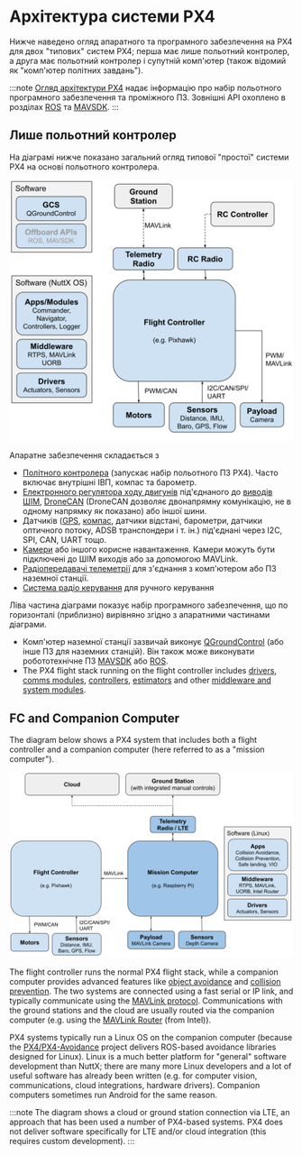# Архітектура системи PX4

Нижче наведено огляд апаратного та програмного забезпечення на PX4 для двох "типових" систем PX4; перша має лише польотний контролер, а друга має польотний контролер і супутній комп'ютер (також відомий як "комп'ютер політних завдань").

:::note
[Огляд архітектури PX4](../concept/architecture.md) надає інформацію про набір польотного програмного забезпечення та проміжного ПЗ. Зовнішні API охоплено в розділах [ROS](../ros/README.md) та [MAVSDK](https://mavsdk.mavlink.io/main/en/).
:::

## Лише польотний контролер

На діаграмі нижче показано загальний огляд типової "простої" системи PX4 на основі польотного контролера.

![PX4 architecture - FC only system](../../assets/diagrams/px4_arch_fc.svg)

<!-- Source for drawing: https://docs.google.com/drawings/d/1_2n43WrbkWTs1kz0w0avVEeebJbfTj5SSqvCmvSOBdU/edit -->

Апаратне забезпечення складається з

- [Політного контролера](../flight_controller/README.md) (запускає набір польотного ПЗ PX4). Часто включає внутрішні ІВП, компас та барометр.
- [Електронного регулятора ходу двигунів](../peripherals/esc_motors.md) під'єднаного до [виводів ШІМ](../peripherals/pwm_escs_and_servo.md), [DroneCAN](../dronecan/escs.md) (DroneCAN дозволяє двонапрямну комунікацію, не в одному напрямку як показано) або іншої шини.
- Датчиків ([GPS](../gps_compass/README.md), [компас](../gps_compass/README.md), датчики відстані, барометри, датчики оптичного потоку, ADSB транспондери і т. ін.) під'єднані через I2C, SPI, CAN, UART тощо.
- [Камери](../peripherals/camera.md) або іншого корисне навантаження. Камери можуть бути підключені до ШІМ виходів або за допомогою MAVLink.
- [Радіопередавачі телеметрії](../telemetry/README.md) для з'єднання з комп'ютером або ПЗ наземної станції.
- [Система радіо керування](../getting_started/rc_transmitter_receiver.md) для ручного керування

Ліва частина діаграми показує набір програмного забезпечення, що по горизонталі (приблизно) вирівняно згідно з апаратними частинами діаграми.

- Комп'ютер наземної станції зазвичай виконує [QGroundControl](../getting_started/px4_basic_concepts.md#qgroundcontrol) (або інше ПЗ для наземних станцій). Він також може виконувати робототехнічне ПЗ [MAVSDK](https://mavsdk.mavlink.io/) або [ROS](../ros/README.md).
- The PX4 flight stack running on the flight controller includes [drivers](../modules/modules_driver.md), [comms modules](../modules/modules_communication.md), [controllers](../modules/modules_controller.md), [estimators](../modules/modules_controller.md) and other [middleware and system modules](../modules/modules_main.md).

## FC and Companion Computer

The diagram below shows a PX4 system that includes both a flight controller and a companion computer (here referred to as a "mission computer").

![PX4 architecture - FC + Companion Computer](../../assets/diagrams/px4_arch_fc_companion.svg)

<!-- source for drawing: https://docs.google.com/drawings/d/1zFtvA_B-BmfmxFmAd-XIvAZ-jRqOydj0aBtqSolBcqI/edit -->

The flight controller runs the normal PX4 flight stack, while a companion computer provides advanced features like [object avoidance](../computer_vision/obstacle_avoidance.md) and [collision prevention](../computer_vision/collision_prevention.md). The two systems are connected using a fast serial or IP link, and typically communicate using the [MAVLink protocol](https://mavlink.io/en/). Communications with the ground stations and the cloud are usually routed via the companion computer (e.g. using the [MAVLink Router](https://github.com/mavlink-router/mavlink-router) (from Intel)).

PX4 systems typically run a Linux OS on the companion computer (because the [PX4/PX4-Avoidance](https://github.com/PX4/PX4-Avoidance) project delivers ROS-based avoidance libraries designed for Linux). Linux is a much better platform for "general" software development than NuttX; there are many more Linux developers and a lot of useful software has already been written (e.g. for computer vision, communications, cloud integrations, hardware drivers). Companion computers sometimes run Android for the same reason.

:::note
The diagram shows a cloud or ground station connection via LTE, an approach that has been used a number of PX4-based systems.
PX4 does not deliver software specifically for LTE and/or cloud integration (this requires custom development).
:::
